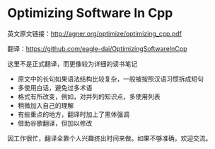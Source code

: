 # Optimizing Software In Cpp

英文原文链接：http://agner.org/optimize/optimizing_cpp.pdf

翻译：https://github.com/eagle-dai/OptimizingSoftwareInCpp

这里不是正式翻译，而更像较为详细的读书笔记
- 原文中的长句如果语法结构比较复杂，一般被按照汉语习惯拆成短句
- 多使用白话，避免过多术语
- 格式有所改变，例如，对并列的知识点，多使用列表
- 稍微加入自己的理解
- 有些重点的地方，翻译时加上了黑体强调
- 借助谷歌翻译，但加以修改

因工作很忙，翻译全靠个人兴趣挤出时间来做。如果不够准确，欢迎交流。

